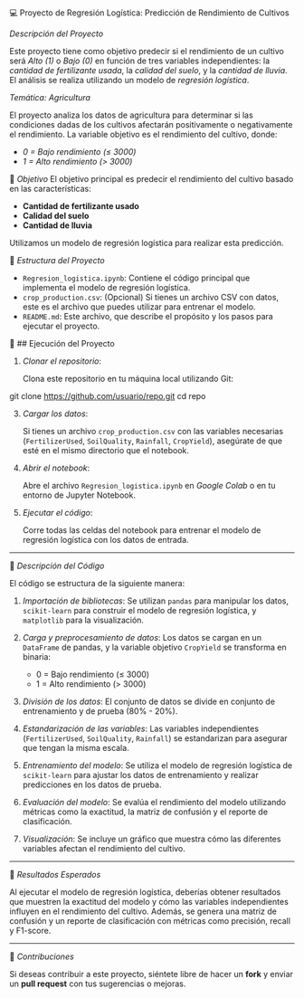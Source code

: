 
💻 Proyecto de Regresión Logística: Predicción de Rendimiento de Cultivos

_Descripción del Proyecto_

Este proyecto tiene como objetivo predecir si el rendimiento de un cultivo será *Alto (1)* o *Bajo (0)* en función de tres variables independientes: la *cantidad de fertilizante usada*, la *calidad del suelo*, y la *cantidad de lluvia*. El análisis se realiza utilizando un modelo de *regresión logística*.

_Temática: Agricultura_

El proyecto analiza los datos de agricultura para determinar si las condiciones dadas de los cultivos afectarán positivamente o negativamente el rendimiento. La variable objetivo es el rendimiento del cultivo, donde:

- *0 = Bajo rendimiento (≤ 3000)*
- *1 = Alto rendimiento (> 3000)*

📌 _Objetivo_
El objetivo principal es predecir el rendimiento del cultivo basado en las características:
- **Cantidad de fertilizante usado**
- **Calidad del suelo**
- **Cantidad de lluvia**

Utilizamos un modelo de regresión logística para realizar esta predicción.


🏦 _Estructura del Proyecto_

- `Regresion_logistica.ipynb`: Contiene el código principal que implementa el modelo de regresión logística.
- `crop_production.csv`: (Opcional) Si tienes un archivo CSV con datos, este es el archivo que puedes utilizar para entrenar el modelo.
- `README.md`: Este archivo, que describe el propósito y los pasos para ejecutar el proyecto.


📍 ## Ejecución del Proyecto

1. *Clonar el repositorio*:
   
   Clona este repositorio en tu máquina local utilizando Git:
   
  git clone https://github.com/usuario/repo.git
  cd repo

3. *Cargar los datos*:
   
   Si tienes un archivo `crop_production.csv` con las variables necesarias (`FertilizerUsed`, `SoilQuality`, `Rainfall`, `CropYield`), asegúrate de que esté en el mismo directorio que el notebook.

4. *Abrir el notebook*:
   
   Abre el archivo `Regresion_logistica.ipynb` en _Google Colab_ o en tu entorno de Jupyter Notebook.

5. *Ejecutar el código*:
   
   Corre todas las celdas del notebook para entrenar el modelo de regresión logística con los datos de entrada.

------------------------------------------------

📄 _Descripción del Código_

El código se estructura de la siguiente manera:

1. *Importación de bibliotecas*:
   Se utilizan `pandas` para manipular los datos, `scikit-learn` para construir el modelo de regresión logística, y `matplotlib` para la visualización.

2. *Carga y preprocesamiento de datos*:
   Los datos se cargan en un `DataFrame` de pandas, y la variable objetivo `CropYield` se transforma en binaria: 
   - 0 = Bajo rendimiento (≤ 3000)
   - 1 = Alto rendimiento (> 3000)

3. *División de los datos*:
   El conjunto de datos se divide en conjunto de entrenamiento y de prueba (80% - 20%).

4. *Estandarización de las variables*:
   Las variables independientes (`FertilizerUsed`, `SoilQuality`, `Rainfall`) se estandarizan para asegurar que tengan la misma escala.

5. *Entrenamiento del modelo*:
   Se utiliza el modelo de regresión logística de `scikit-learn` para ajustar los datos de entrenamiento y realizar predicciones en los datos de prueba.

6. *Evaluación del modelo*:
   Se evalúa el rendimiento del modelo utilizando métricas como la exactitud, la matriz de confusión y el reporte de clasificación.

7. *Visualización*:
   Se incluye un gráfico que muestra cómo las diferentes variables afectan el rendimiento del cultivo.

------------------------------------------------

🎯 _Resultados Esperados_

Al ejecutar el modelo de regresión logística, deberías obtener resultados que muestren la exactitud del modelo y cómo las variables independientes influyen en el rendimiento del cultivo. Además, se genera una matriz de confusión y un reporte de clasificación con métricas como precisión, recall y F1-score.

------------------------------------------------

📢 _Contribuciones_

Si deseas contribuir a este proyecto, siéntete libre de hacer un **fork** y enviar un **pull request** con tus sugerencias o mejoras.
